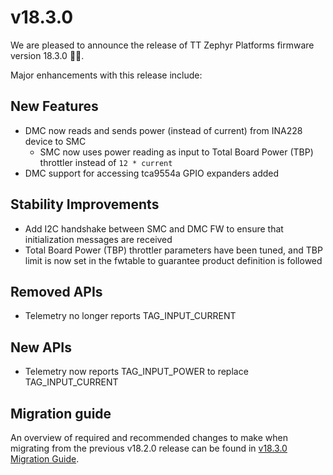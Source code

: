 # v18.3.0

We are pleased to announce the release of TT Zephyr Platforms firmware version 18.3.0 🥳🎉.

Major enhancements with this release include:

<!-- H3 Performance Improvements, if applicable -->
<!-- H3 New and Experimental Features, if applicable -->
<!-- H3 External Project Collaboration Efforts, if applicable -->
<!-- H3 Stability Improvements, if applicable -->

## New Features

* DMC now reads and sends power (instead of current) from INA228 device to SMC
  * SMC now uses power reading as input to Total Board Power (TBP) throttler instead of `12 * current`
* DMC support for accessing tca9554a GPIO expanders added

## Stability Improvements

* Add I2C handshake between SMC and DMC FW to ensure that initialization messages are received
* Total Board Power (TBP) throttler parameters have been tuned, and TBP limit is now set in the fwtable to guarantee product definition is followed

<!-- H1 Security vulnerabilities fixed? -->

<!-- H3 Removed APIs, if applicable -->

<!-- same order for Subsequent H2 sections -->
<!-- UL PCIe -->
<!-- UL DDR -->
<!-- UL Ethernet -->
<!-- UL Telemetry -->
<!-- UL Debug / Developer Features -->
<!-- UL Drivers -->
<!-- UL Libraries -->

## Removed APIs
* Telemetry no longer reports TAG_INPUT_CURRENT

<!-- H3 Deprecated APIs, if applicable -->

<!-- H3 New APIs, if applicable -->
## New APIs
* Telemetry now reports TAG_INPUT_POWER to replace TAG_INPUT_CURRENT

<!-- H2 New Boards, if applicable -->

<!-- H2 New Samples, if applicable -->

<!-- H2 Other Notable Changes, if applicable -->

## Migration guide

An overview of required and recommended changes to make when migrating from the previous v18.2.0 release can be found in [v18.3.0 Migration Guide](https://github.com/tenstorrent/tt-zephyr-platforms/tree/main/doc/release/migration-guide-v18.3.0.md).
